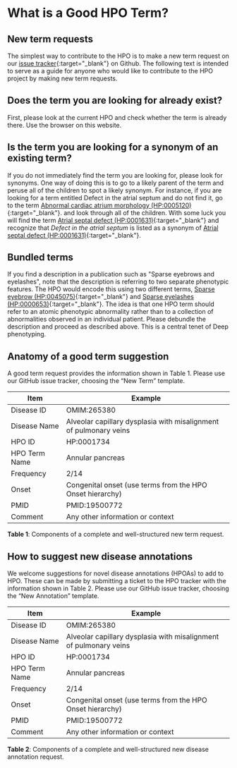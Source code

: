 # What is a Good HPO Term?


## New term requests

The simplest way to contribute to the HPO is to make a new term request on our [issue tracker](https://github.com/obophenotype/human-phenotype-ontology/issues){:target="\_blank"} on Github. The following text is intended to serve as a guide for anyone who would like to contribute to the HPO project by making new term requests.

## Does the term you are looking for already exist?
First, please look at the current HPO and check whether the term is already there. Use the browser on this website.

## Is the term you are looking for a synonym of an existing term?
If you do not immediately find the term you are looking for, please look for synonyms. One way of doing this is to go to a likely parent of the term and peruse all of the children to spot a likely synonym. For instance, if you are looking for a term entitled Defect in the atrial septum and do not find it, go to the term [Abnormal cardiac atrium morphology (HP:0005120)](https://hpo.jax.org/browse/term/HP:0005120){:target="\_blank"}. and look through all of the children. With some luck you will find the term 
[Atrial septal defect (HP:0001631)](https://hpo.jax.org/browse/term/HP:0001631){:target="\_blank"} and recognize that *Defect in the atrial septum* is listed as a synonym of [Atrial septal defect (HP:0001631)](https://hpo.jax.org/browse/term/HP:0001631){:target="\_blank"}.

## Bundled terms
If you find a description in a publication such as "Sparse eyebrows and eyelashes", note that the description is referring to two separate phenotypic features. The HPO would encode this using two different terms, [Sparse eyebrow (HP:0045075)](https://hpo.jax.org/browse/term/HP:0045075){:target="\_blank"} and 
[Sparse eyelashes (HP:0000653)](https://hpo.jax.org/browse/term/HP:0000653){:target="\_blank"}. The idea is that one HPO term should refer to an atomic phenotypic abnormality rather than to a collection of abnormalities observed in an individual patient. Please debundle the description and proceed as described above. This is a central tenet of Deep phenotyping.

## Anatomy of a good term suggestion
A good term request provides the information shown in Table 1. Please use our GitHub issue tracker, choosing the “New Term” template.
<table class="alt-rows-table">
  <thead>
    <tr>
      <th>Item</th>
      <th>Example</th>
    </tr>
  </thead>
  <tbody>
    <tr>
      <td>Disease ID</td>
      <td>OMIM:265380</td>
    </tr>
    <tr>
      <td>Disease Name</td>
      <td>Alveolar capillary dysplasia with misalignment of pulmonary veins</td>
    </tr>
    <tr>
      <td>HPO ID</td>
      <td>HP:0001734</td>
    </tr>
    <tr>
      <td>HPO Term Name</td>
      <td>Annular pancreas</td>
    </tr>
    <tr>
      <td>Frequency</td>
      <td>2/14</td>
    </tr>
    <tr>
      <td>Onset</td>
      <td>Congenital onset (use terms from the HPO Onset hierarchy)</td>
    </tr>
    <tr>
      <td>PMID</td>
      <td>PMID:19500772</td>
    </tr>
    <tr>
      <td>Comment</td>
      <td>Any other information or context</td>
    </tr>
  </tbody>
</table>
<div class="legend">
<strong>Table 1</strong>: Components of a complete and well-structured new term request.
</div>

## How to suggest new disease annotations
We welcome suggestions for novel disease annotations (HPOAs) to add to HPO. These can be made by submitting a ticket to the HPO tracker with the information shown in Table 2. Please use our GitHub issue tracker, choosing the “New Annotation” template.


<table class="alt-rows-table">
  <thead>
    <tr>
      <th>Item</th>
      <th>Example</th>
    </tr>
  </thead>
  <tbody>
    <tr>
      <td>Disease ID</td>
      <td>OMIM:265380</td>
    </tr>
    <tr>
      <td>Disease Name</td>
      <td>Alveolar capillary dysplasia with misalignment of pulmonary veins</td>
    </tr>
    <tr>
      <td>HPO ID</td>
      <td>HP:0001734</td>
    </tr>
    <tr>
      <td>HPO Term Name</td>
      <td>Annular pancreas</td>
    </tr>
    <tr>
      <td>Frequency</td>
      <td>2/14</td>
    </tr>
    <tr>
      <td>Onset</td>
      <td>Congenital onset (use terms from the HPO Onset hierarchy)</td>
    </tr>
    <tr>
      <td>PMID</td>
      <td>PMID:19500772</td>
    </tr>
    <tr>
      <td>Comment</td>
      <td>Any other information or context</td>
    </tr>
  </tbody>
</table> 
<div class="legend">
<strong>Table 2</strong>: Components of a complete and well-structured new disease annotation request. 
</div>

